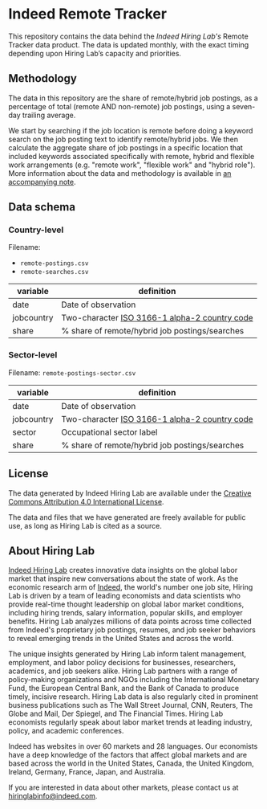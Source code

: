 # Indeed Remote Tracker

This repository contains the data behind the *Indeed Hiring Lab's* Remote Tracker data product. The data is updated monthly, with the exact timing depending upon Hiring Lab’s capacity and priorities.

## Methodology

The data in this repository are the share of remote/hybrid job postings, as a percentage of total (remote AND non-remote) job postings, using a seven-day trailing average.

We start by searching if the job location is remote before doing a keyword search on the job posting text to identify remote/hybrid jobs. We then calculate the aggregate share of job postings in a specific location that included keywords associated specifically with remote, hybrid and flexible work arrangements (e.g. "remote work", "flexible work" and "hybrid role"). More information about the data and methodology is available in [an accompanying note](https://www.hiringlab.org/wp-content/uploads/2023/06/Hybrid-Remote-Methodology.pdf).

<!-- INSERT SEARCHES METHODOLOGY
 -->
<!-- We currently cover the following countries: Austria, Australia, Belgium, Brazil, Canada, Switzerland, Germany, Spain, France, United Kingdom, Ireland, Italy, India, Italy, Japan, Luxembourg, Mexico, Netherlands, New Zealand, Poland, Philippines, Singapore, Sweden, United States. -->

## Data schema

### Country-level

Filename:

- `remote-postings.csv`
- `remote-searches.csv`

| variable   | definition                                                                          |
|------------|-------------------------------------------------------------------------------------|
| date       | Date of observation                                                                 |
| jobcountry | Two-character [ISO 3166-1 alpha-2 country code](https://www.iban.com/country-codes) |
| share      | % share of remote/hybrid job postings/searches                                      |

### Sector-level

Filename: `remote-postings-sector.csv`

| variable   | definition                                                                          |
|------------|-------------------------------------------------------------------------------------|
| date       | Date of observation                                                                 |
| jobcountry | Two-character [ISO 3166-1 alpha-2 country code](https://www.iban.com/country-codes) |
| sector     | Occupational sector label                                                           |
| share      | % share of remote/hybrid job postings/searches                                      |

## License

The data generated by Indeed Hiring Lab are available under the [Creative Commons Attribution 4.0 International License](https://creativecommons.org/licenses/by/4.0/).

The data and files that we have generated are freely available for public use, as long as Hiring Lab is cited as a source.

## About Hiring Lab

[Indeed Hiring Lab](https://hiringlab.org) creates innovative data insights on the global labor market that inspire new conversations about the state of work. As the economic research arm of [Indeed](https://www.indeed.com/), the world's number one job site, Hiring Lab is driven by a team of leading economists and data scientists who provide real-time thought leadership on global labor market conditions, including hiring trends, salary information, popular skills, and employer benefits. Hiring Lab analyzes millions of data points across time collected from Indeed's proprietary job postings, resumes, and job seeker behaviors to reveal emerging trends in the United States and across the world.

The unique insights generated by Hiring Lab inform talent management, employment, and labor policy decisions for businesses, researchers, academics, and job seekers alike. Hiring Lab partners with a range of policy-making organizations and NGOs including the International Monetary Fund, the European Central Bank, and the Bank of Canada to produce timely, incisive research. Hiring Lab data is also regularly cited in prominent business publications such as The Wall Street Journal, CNN, Reuters, The Globe and Mail, Der Spiegel, and The Financial Times. Hiring Lab economists regularly speak about labor market trends at leading industry, policy, and academic conferences.

Indeed has websites in over 60 markets and 28 languages. Our economists have a deep knowledge of the factors that affect global markets and are based across the world in the United States, Canada, the United Kingdom, Ireland, Germany, France, Japan, and Australia.

If you are interested in data about other markets, please contact us at <hiringlabinfo@indeed.com>.
